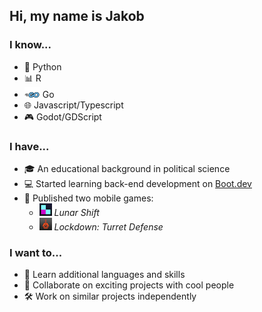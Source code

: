 ## Hi, my name is Jakob

### I know...
- 🐍 Python
- 📊 R
- ![Golang](img/golang-color.png) Go
- 🌐 Javascript/Typescript
- 🎮 Godot/GDScript

### I have...
- 🎓 An educational background in political science
- 💻 Started learning back-end development on [Boot.dev](https://www.boot.dev)
- 📱 Published two mobile games:
  - ![Lunar Shift](img/lunarshift.png) *Lunar Shift*
  - ![Lockdown: Turret Defense](img/lockdown.png) *Lockdown: Turret Defense*

### I want to...
- 🌱 Learn additional languages and skills
- 🤝 Collaborate on exciting projects with cool people 
- 🛠️ Work on similar projects independently

